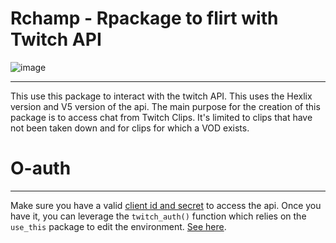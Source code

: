 # Rchamp - Rpackage to flirt with Twitch API

![image](https://imgur.com/gallery/Bobr2zU)

----

This use this package to interact with the twitch API. This uses the Hexlix version and V5 version of the api. The main purpose for the creation of this package is to access chat from Twitch Clips. It's limited to clips that have not been taken down and for clips for which a VOD exists. 


# O-auth
----

Make sure you have a valid [client id and secret](https://dev.twitch.tv/docs/authentication#registration) to access the api. Once you have it, you can leverage the `twitch_auth()` function which relies on the `use_this` package to edit the environment. [See here](https://github.com/Freguglia/rTwitchAPI). 

